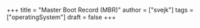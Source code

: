 +++
title = "Master Boot Record (MBR)"
author = ["svejk"]
tags = ["operatingSystem"]
draft = false
+++
